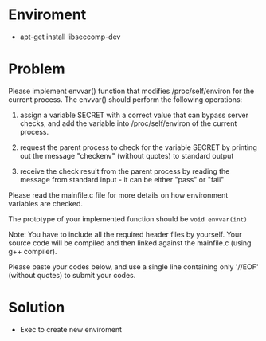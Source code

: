 # Enviroment
- apt-get install libseccomp-dev
# Problem
Please implement envvar() function that modifies /proc/self/environ for the current process.
The envvar() should perform the following operations:

1. assign a variable SECRET with a correct value that can bypass server checks, and
   add the variable into /proc/self/environ of the current process.

2. request the parent process to check for the variable SECRET by
   printing out the message "checkenv" (without quotes) to standard output

3. receive the check result from the parent process by
   reading the message from standard input - it can be either "pass" or "fail"

Please read the mainfile.c file for more details on how environment variables are checked.

The prototype of your implemented function should be `void envvar(int)`

Note: You have to include all the required header files by yourself.
      Your source code will be compiled and then linked against the mainfile.c (using g++ compiler).

Please paste your codes below, and
use a single line containing only '//EOF' (without quotes) to submit your codes.

# Solution
- Exec to create new enviroment

